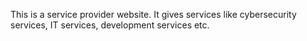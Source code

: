 This is a service provider website.
It gives services like cybersecurity services, IT services, development services etc.
